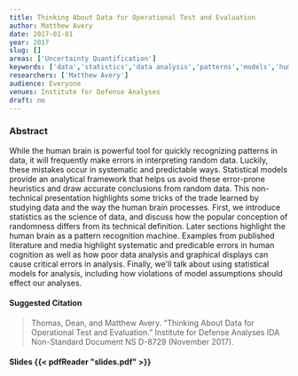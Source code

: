 ```yaml
---
title: Thinking About Data for Operational Test and Evaluation
author: Matthew Avery
date: 2017-01-01
year: 2017
slug: []
areas: ['Uncertainty Quantification']
keywords: ['data','statistics','data analysis','patterns','models','human cognition']
researchers: ['Matthew Avery']
audience: Everyone
venues: Institute for Defense Analyses
draft: no
---
```




### Abstract
While the human brain is powerful tool for quickly recognizing patterns in data, it will frequently make errors in interpreting random data. Luckily, these mistakes occur in systematic and predictable ways. Statistical models provide an analytical framework that helps us avoid these error-prone heuristics and draw accurate conclusions from random data. This non-technical presentation highlights some tricks of the trade learned by studying data and the way the human brain processes. First, we introduce statistics as the science of data, and discuss how the popular conception of randomness differs from its technical definition. Later sections highlight the human brain as a pattern recognition machine. Examples from published literature and media highlight systematic and predicable errors in human cognition as well as how poor data analysis and graphical displays can cause critical errors in analysis. Finally, we'll talk about using statistical models for analysis, including how violations of model assumptions should effect our analyses.

#### Suggested Citation
> Thomas, Dean, and Matthew Avery. “Thinking About Data for Operational Test and Evaluation.” Institute for Defense Analyses IDA Non-Standard Document NS D-8729 (November 2017).

#### Slides {{< pdfReader "slides.pdf" >}}




